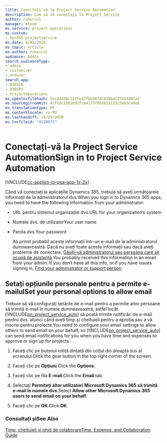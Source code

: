 ```yaml
---
title: Conectați-vă la Project Service Automation
description: Cum să vă conectați la Project Service
author: ruhercul
manager: kfend
ms.service: project-operations
ms.custom:
- dyn365-projectservice
ms.date: 8/03/2018
ms.topic: article
ms.author: ruhercul
audience: Admin
search.audienceType:
- admin
- customizer
- enduser
search.app:
- D365CE
- D365PS
- ProjectOperations
ms.openlocfilehash: 5ecd3d38c11ffe17fbe967dc83db4c27d53807a3
ms.sourcegitcommit: 4cf1dc1561b92fca4175f0b3813133c5e63ce8e6
ms.translationtype: HT
ms.contentlocale: ro-RO
ms.lasthandoff: 10/28/2020
ms.locfileid: "4128972"
---
```

# <a name="sign-in-to-project-service-automation"></a><span data-ttu-id="0c2c2-103">Conectați-vă la Project Service Automation</span><span class="sxs-lookup"><span data-stu-id="0c2c2-103">Sign in to Project Service Automation</span></span>

[!INCLUDE[cc-applies-to-psa-app-1x-2x](../includes/cc-applies-to-psa-app-1x-2x.md)]

<span data-ttu-id="0c2c2-104">Când vă conectați la aplicațiile Dynamics 365, trebuie să aveți următoarele informații de la administratorul dvs:</span><span class="sxs-lookup"><span data-stu-id="0c2c2-104">When you sign in to Dynamics 365 apps, you need to have the following information from your administrator:</span></span>  
  
- <span data-ttu-id="0c2c2-105">URL pentru sistemul organizației dvs.</span><span class="sxs-lookup"><span data-stu-id="0c2c2-105">URL for your organization’s system</span></span>  
  
- <span data-ttu-id="0c2c2-106">Numele dvs. de utilizator</span><span class="sxs-lookup"><span data-stu-id="0c2c2-106">Your user name</span></span>  
  
- <span data-ttu-id="0c2c2-107">Parola dvs.</span><span class="sxs-lookup"><span data-stu-id="0c2c2-107">Your password</span></span>  
  
  <span data-ttu-id="0c2c2-108">Ați primit probabil aceste informații într-un e-mail de la administratorul dumneavoastră. Dacă nu aveți toate aceste informații sau dacă aveți probleme de conectare, [Găsiți-vă administratorul sau persoana care se ocupă de asistență](https://docs.microsoft.com/dynamics365/customerengagement/on-premises/basics/find-administrator-support).</span><span class="sxs-lookup"><span data-stu-id="0c2c2-108">You probably received this information in an email from your admin. If you don’t have all this info, or if you have issues signing in, [Find your administrator or support person](https://docs.microsoft.com/dynamics365/customerengagement/on-premises/basics/find-administrator-support).</span></span>  
  
## <a name="set-your-personal-options-to-allow-email"></a><span data-ttu-id="0c2c2-109">Setați opțiunile personale pentru a permite e-mailul</span><span class="sxs-lookup"><span data-stu-id="0c2c2-109">Set your personal options to allow email</span></span>  
 <span data-ttu-id="0c2c2-110">Trebuie să vă configurați setările de e-mail pentru a permite altor persoane să trimită e-mail în numele dumneavoastră, astfel încât [!INCLUDE[pn_project_service_auto](../includes/pn-project-service-auto.md)] să poată trimite notificări de e-mail pentru dvs. atunci când aveți timp și cheltuieli pentru a aproba sau a vă înscrie pentru proiecte.</span><span class="sxs-lookup"><span data-stu-id="0c2c2-110">You need to configure your email settings to allow others to send email on your behalf, so [!INCLUDE[pn_project_service_auto](../includes/pn-project-service-auto.md)] can send email notifications for you when you have time and expenses to approve or sign up for projects.</span></span>  
  
1.  <span data-ttu-id="0c2c2-111">Faceți clic pe butonul rotiță dințată din colțul din dreapta sus al ecranului.</span><span class="sxs-lookup"><span data-stu-id="0c2c2-111">Click the gear button in the top right corner of the screen.</span></span>  
  
2.  <span data-ttu-id="0c2c2-112">Faceți clic pe **Opțiuni**.</span><span class="sxs-lookup"><span data-stu-id="0c2c2-112">Click the **Options**.</span></span>  
  
3.  <span data-ttu-id="0c2c2-113">Faceți clic pe fila **E-mail**.</span><span class="sxs-lookup"><span data-stu-id="0c2c2-113">Click the **Email** tab.</span></span>  
  
4.  <span data-ttu-id="0c2c2-114">Selectați **Permiteți altor utilizatori Microsoft Dynamics 365 să trimită e-mail în numele dvs**.</span><span class="sxs-lookup"><span data-stu-id="0c2c2-114">Select **Allow other Microsoft Dynamics 365 users to send email on your behalf**.</span></span>  
  
5.  <span data-ttu-id="0c2c2-115">Faceți clic pe **OK**.</span><span class="sxs-lookup"><span data-stu-id="0c2c2-115">Click **OK**.</span></span>  
  
### <a name="see-also"></a><span data-ttu-id="0c2c2-116">Consultați și</span><span class="sxs-lookup"><span data-stu-id="0c2c2-116">See Also</span></span>  
 [<span data-ttu-id="0c2c2-117">Timp, cheltuieli și ghid de colaborare</span><span class="sxs-lookup"><span data-stu-id="0c2c2-117">Time, Expense, and Collaboration Guide</span></span>](../psa/time-expense-collaboration-guide.md)
